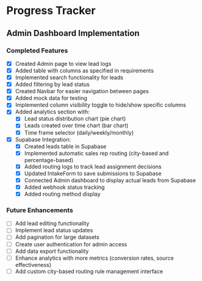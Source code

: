# Progress Tracker

## Admin Dashboard Implementation

### Completed Features
- [x] Created Admin page to view lead logs
- [x] Added table with columns as specified in requirements
- [x] Implemented search functionality for leads
- [x] Added filtering by lead status
- [x] Created Navbar for easier navigation between pages
- [x] Added mock data for testing
- [x] Implemented column visibility toggle to hide/show specific columns
- [x] Added analytics section with:
  - [x] Lead status distribution chart (pie chart)
  - [x] Leads created over time chart (bar chart)
  - [x] Time frame selector (daily/weekly/monthly)
- [x] Supabase Integration:
  - [x] Created leads table in Supabase
  - [x] Implemented automatic sales rep routing (city-based and percentage-based)
  - [x] Added routing logs to track lead assignment decisions
  - [x] Updated IntakeForm to save submissions to Supabase
  - [x] Connected Admin dashboard to display actual leads from Supabase
  - [x] Added webhook status tracking
  - [x] Added routing method display

### Future Enhancements
- [ ] Add lead editing functionality
- [ ] Implement lead status updates
- [ ] Add pagination for large datasets
- [ ] Create user authentication for admin access
- [ ] Add data export functionality
- [ ] Enhance analytics with more metrics (conversion rates, source effectiveness)
- [ ] Add custom city-based routing rule management interface 